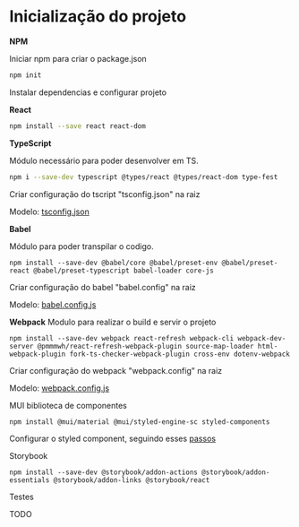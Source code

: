 # Inicialização do projeto

**NPM**

Iniciar npm para criar o package.json

```bash
npm init
```

Instalar dependencias e configurar projeto

**React**
```bash
npm install --save react react-dom
```

**TypeScript**

Módulo necessário para poder desenvolver em TS.

```bash
npm i --save-dev typescript @types/react @types/react-dom type-fest
```

Criar configuração do tscript "tsconfig.json" na raiz 

Modelo: [tsconfig.json](../tsconfig.json)

**Babel**

Módulo para poder transpilar o codigo.

```
npm install --save-dev @babel/core @babel/preset-env @babel/preset-react @babel/preset-typescript babel-loader core-js

```

Criar configuração do babel "babel.config" na raiz 

Modelo: [babel.config.js](../babel.config.js)

**Webpack**
Modulo para realizar o build e servir o projeto

```
npm install --save-dev webpack react-refresh webpack-cli webpack-dev-server @pmmmwh/react-refresh-webpack-plugin source-map-loader html-webpack-plugin fork-ts-checker-webpack-plugin cross-env dotenv-webpack

```
Criar configuração do webpack "webpack.config" na raiz 

Modelo: [webpack.config.js](../webpack.config.js)


MUI
biblioteca de componentes
```bash
npm install @mui/material @mui/styled-engine-sc styled-components
```
Configurar o styled component, seguindo esses [passos](https://mui.com/guides/styled-engine/)


Storybook

```
npm install --save-dev @storybook/addon-actions @storybook/addon-essentials @storybook/addon-links @storybook/react
```


Testes

TODO
